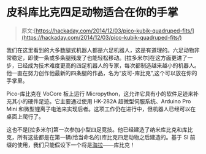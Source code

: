 # 皮科库比克四足动物适合在你的手掌

> 原文:[https://hackaday.com/2014/12/03/pico-kubik-quadruped-fits/](https://hackaday.com/2014/12/03/pico-kubik-quadruped-fits/)

我们在这里看到的大多数腿式机器人都是六足机器人，这是有道理的。六足动物非常稳定，即使一条或多条腿残废了也能轻松移动。[拉多米尔]在这方面更进了一步，已经成为技术难度更高的四足机器人的专家，每次都制造越来越小的机器人。他一直在努力创作他最新的四条腿的作品，名为“皮可-库比克”,这个可以放在你的手掌里。

Pico-库比克在 VoCore 板上运行 Micropython，这允许它具有小的软件足迹来补充其小的硬件足迹。它主要通过使用 HK-282A 超微型伺服系统、Arduino Pro Mini 和微型锂离子电池来实现后者。这项工作仍在进行中，但机器人已经可以在桌面上爬行了。

这也不是[拉多米尔]第一次参加小型四足竞技。他已经建造了纳米库比克和库比克，所有这些都是在第一辆(恰当命名的)库比克四足动物之后建造的。基于 SI 前缀的使用，我们只能假设下一个将是[海拉](http://en.wikipedia.org/wiki/Hella#SI_prefix)——库比克！